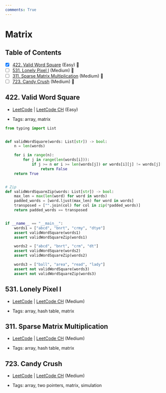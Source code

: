 ```yaml
---
comments: True
---
```


# Matrix

## Table of Contents

- [x] [422. Valid Word Square](https://leetcode.cn/problems/valid-word-square/) (Easy) 👑
- [ ] [531. Lonely Pixel I](https://leetcode.cn/problems/lonely-pixel-i/) (Medium) 👑
- [ ] [311. Sparse Matrix Multiplication](https://leetcode.cn/problems/sparse-matrix-multiplication/) (Medium) 👑
- [ ] [723. Candy Crush](https://leetcode.cn/problems/candy-crush/) (Medium) 👑

## 422. Valid Word Square

-   [LeetCode](https://leetcode.com/problems/valid-word-square/) | [LeetCode CH](https://leetcode.cn/problems/valid-word-square/) (Easy)

-   Tags: array, matrix
```python title="422. Valid Word Square - Python Solution"
from typing import List


def validWordSquare(words: List[str]) -> bool:
    n = len(words)

    for i in range(n):
        for j in range(len(words[i])):
            if j >= n or i >= len(words[j]) or words[i][j] != words[j][i]:
                return False
    return True


# Zip
def validWordSquareZip(words: List[str]) -> bool:
    max_len = max(len(word) for word in words)
    padded_words = [word.ljust(max_len) for word in words]
    transposed = ["".join(col) for col in zip(*padded_words)]
    return padded_words == transposed


if __name__ == "__main__":
    words1 = ["abcd", "bnrt", "crmy", "dtye"]
    assert validWordSquare(words1)
    assert validWordSquareZip(words1)

    words2 = ["abcd", "bnrt", "crm", "dt"]
    assert validWordSquare(words2)
    assert validWordSquareZip(words2)

    words3 = ["ball", "area", "read", "lady"]
    assert not validWordSquare(words3)
    assert not validWordSquareZip(words3)

```

## 531. Lonely Pixel I

-   [LeetCode](https://leetcode.com/problems/lonely-pixel-i/) | [LeetCode CH](https://leetcode.cn/problems/lonely-pixel-i/) (Medium)

-   Tags: array, hash table, matrix
## 311. Sparse Matrix Multiplication

-   [LeetCode](https://leetcode.com/problems/sparse-matrix-multiplication/) | [LeetCode CH](https://leetcode.cn/problems/sparse-matrix-multiplication/) (Medium)

-   Tags: array, hash table, matrix
## 723. Candy Crush

-   [LeetCode](https://leetcode.com/problems/candy-crush/) | [LeetCode CH](https://leetcode.cn/problems/candy-crush/) (Medium)

-   Tags: array, two pointers, matrix, simulation
